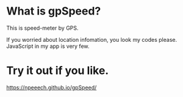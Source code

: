 # What is gpSpeed?
This is speed-meter by GPS.  

If you worried about location infomation, you look my codes please.  
JavaScript in my app is very few.
# Try it out if you like.  
https://npeeech.github.io/gpSpeed/  
